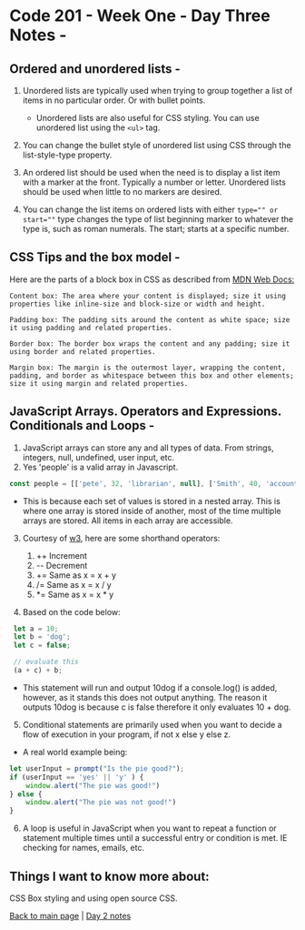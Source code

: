 # Code 201 - Week One - Day Three Notes -

## Ordered and unordered lists -

1. Unordered lists are typically used when trying to group together a list of items in no particular order. Or with bullet points.

    * Unordered lists are also useful for CSS styling. You can use unordered list using the ```<ul>``` tag.

2. You can change the bullet style of unordered list using CSS through the list-style-type property.

3. An ordered list should be used when the need is to display a list item with a marker at the front. Typically a number or letter. Unordered lists should be used when little to no markers are desired.

4. You can change the list items on ordered lists with either ```type="" or start=""``` type changes the type of list beginning marker to whatever the type is, such as roman numerals. The start; starts at a specific number.

## CSS Tips and the box model -

Here are the parts of a block box in CSS as described from [MDN Web Docs:](https://developer.mozilla.org/en-US/docs/Learn/CSS/Building_blocks/The_box_model)

    Content box: The area where your content is displayed; size it using properties like inline-size and block-size or width and height.

    Padding box: The padding sits around the content as white space; size it using padding and related properties.

    Border box: The border box wraps the content and any padding; size it using border and related properties.

    Margin box: The margin is the outermost layer, wrapping the content, padding, and border as whitespace between this box and other elements; size it using margin and related properties.

## JavaScript Arrays. Operators and Expressions. Conditionals and Loops -

1. JavaScript arrays can store any and all types of data. From strings, integers, null, undefined, user input, etc.
2. Yes 'people' is a valid array in Javascript.

```js
const people = [['pete', 32, 'librarian', null], ['Smith', 40, 'accountant', 'fishing:hiking:rock_climbing'], ['bill', null, 'artist', null]];
```
* This is because each set of values is stored in a nested array. This is where one array is stored inside of another, most of the time multiple arrays are stored. All items in each array are accessible.

3. Courtesy of [w3](https://www.w3schools.com/js/js_operators.asp), here are some shorthand operators:
    1. ++ Increment
    2. -- Decrement
    3. += Same as x = x + y
    4. /= Same as x = x / y
    5. *= Same as x = x * y

4. Based on the code below:

```js
 let a = 10;
 let b = 'dog';
 let c = false;

 // evaluate this
 (a + c) + b;
```
* This statement will run and output 10dog if a console.log() is added, however, as it stands this does not output anything. The reason it outputs 10dog is because c is false therefore it only evaluates 10 + dog.

5. Conditional statements are primarily used when you want to decide a flow of execution in your program, if not x else y else z.
* A real world example being:
```js
let userInput = prompt("Is the pie good?");
if (userInput == 'yes' || 'y' ) {
    window.alert("The pie was good!")
} else {
    window.alert("The pie was not good!")
}
```

6. A loop is useful in JavaScript when you want to repeat a function or statement multiple times until a successful entry or condition is met. IE checking for names, emails, etc.

## Things I want to know more about: 

CSS Box styling and using open source CSS.

[Back to main page](README.MD) | [Day 2 notes](201-day2.md)